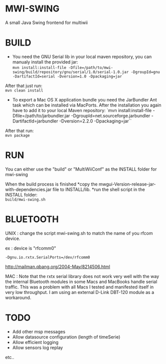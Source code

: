 MWI-SWING
=========
A small Java Swing frontend for multiwii


BUILD
=====
* You need the GNU Serial lib in your local maven repository, you can manualy install the provided jar:  
`mvn install:install-file -Dfile=/path/to/mwi-swing/build/repository/gnu/serial/1.0/serial-1.0.jar -DgroupId=gnu -DartifactId=serial -Dversion=1.0 -Dpackaging=jar`

After that just run:  
`mvn clean install`

* To export a Mac OS X application bundle you need the JarBundler Ant task which can be installed via MacPorts.
After the installation you again have to add it to your local Maven repository:
`mvn install:install-file -Dfile=/path/to/jarbundler.jar -DgroupId=net.sourceforge.jarbundler -DartifactId=jarbundler -Dversion=2.2.0 -Dpackaging=jar``

After that run:  
`mvn package`


RUN
===
You can either use the "build" or "MultiWiiConf" as the INSTALL folder for mwi-swing

When the build process is finished 
*copy the mwgui-Version-release-jar-with-dependencies.jar file to INSTALL/lib.
*run the shell script in the INSTALL folder:  
 `build/mwi-swing.sh`


BLUETOOTH
=========

UNIX :
 change the script mwi-swing.sh  to match the name of you rfcom device.

 ex  : device is "rfcomm0"
 
	-Dgnu.io.rxtx.SerialPorts=/dev/rfcomm0
	

 http://mailman.qbang.org/2004-May/8214506.html

MAC :
  Note that the rxtx serial library does not work very well with the way the internal Bluetooth modules in some Macs and MacBooks handle serial traffic. This was a problem with all Macs I tested and manifested itself in very low throughput. I am using an external D-Link DBT-120 module as a workaround.


TODO
====

* Add other msp messages
* Allow datasource configuration (length of timeSerie)
* Allow efficient logging
* Allow sensors log replay

etc..

